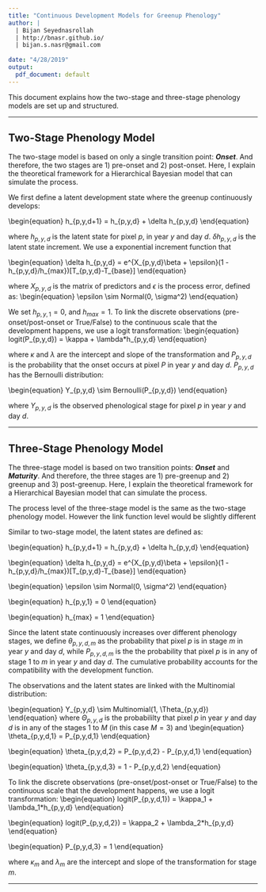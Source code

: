 ```yaml
---
title: "Continuous Development Models for Greenup Phenology"
author: | 
  | Bijan Seyednasrollah
  | http://bnasr.github.io/
  | bijan.s.nasr@gmail.com
  
date: "4/28/2019"
output:
  pdf_document: default
---
```




This document explains how the two-stage and three-stage phenology models are set up and structured. 

---

## Two-Stage Phenology Model
The two-stage model is based on only a single transition point: **_Onset_**. And therefore, the two stages are 1) pre-onset and 2) post-onset. Here, I explain the theoretical  framework for a Hierarchical Bayesian model that can simulate the process. 

We first define a latent development state where the greenup continuously develops:

\begin{equation}
h_{p,y,d+1}  = h_{p,y,d} + \delta h_{p,y,d}
\end{equation}

where $h_{p,y,d}$ is the latent state for pixel *p*, in year *y* and day *d*. $\delta h_{p,y,d}$ is the latent state increment.
We use a exponential increment function that 

\begin{equation}
\delta h_{p,y,d} = e^{X_{p,y,d}\beta + \epsilon}(1 - h_{p,y,d}/h_{max})[T_{p,y,d}-T_{base}]
\end{equation}

where $X_{p,y,d}$ is the matrix of predictors and $\epsilon$ is the process error, defined as:
\begin{equation}
\epsilon \sim Normal(0, \sigma^2)
\end{equation}


We set $h_{p,y,1} = 0$, and $h_{max} = 1$. To link the discrete observations (pre-onset/post-onset or True/False) to the continuous scale that the development happens, we use a logit transformation:
\begin{equation}
logit(P_{p,y,d}) = \kappa + \lambda*h_{p,y,d}
\end{equation}


where $\kappa$ and $\lambda$ are the intercept and slope of the transformation and $P_{p,y,d}$ is the probability that the onset occurs at pixel *P* in year *y* and day *d*.
$P_{p,y,d}$ has the Bernoulli distribution:


\begin{equation}
Y_{p,y,d} \sim Bernoulli(P_{p,y,d})
\end{equation}

where $Y_{p,y,d}$ is the observed phenological stage for pixel *p* in year *y* and day *d*.

---

## Three-Stage Phenology Model

The three-stage model is based on two transition points: **_Onset_** and **_Maturity_**. And therefore, the three stages are 1) pre-greenup and 2) greenup and 3) post-greenup. Here, I explain the theoretical  framework for a Hierarchical Bayesian model that can simulate the process. 

The process level of the three-stage model is the same as the two-stage phenology model. However the link function level would be slightly different 

Similar to two-stage model, the latent states are defined as:

\begin{equation}
h_{p,y,d+1}  = h_{p,y,d} + \delta h_{p,y,d}
\end{equation}

\begin{equation}
\delta h_{p,y,d} = e^{X_{p,y,d}\beta + \epsilon}(1 - h_{p,y,d}/h_{max})[T_{p,y,d}-T_{base}]
\end{equation}

\begin{equation}
\epsilon \sim Normal(0, \sigma^2)
\end{equation}

\begin{equation}
h_{p,y,1} = 0 
\end{equation}

\begin{equation}
h_{max} = 1
\end{equation}

Since the latent state continuously increases over different phenology stages, we define $\theta_{p,y,d,m}$ as the probability that pixel *p* is in stage *m* in year *y* and day *d*, while $P_{p,y,d,m}$ is the the probability that pixel *p* is in any of stage 1 to *m* in year *y* and day *d*. The cumulative probability accounts for the compatibility with the development function.

The observations and the latent states are linked with the Multinomial distribution:

\begin{equation}
Y_{p,y,d} \sim Multinomial(1, \Theta_{p,y,d})
\end{equation}
where $\Theta_{p,y,d}$ is the probabililty that pixel *p* in year *y* and day *d* is in any of the stages 1 to *M* (in this case $M = 3$) and 
\begin{equation}
\theta_{p,y,d,1} = P_{p,y,d,1}
\end{equation}

\begin{equation}
\theta_{p,y,d,2} = P_{p,y,d,2} - P_{p,y,d,1}
\end{equation}

\begin{equation}
\theta_{p,y,d,3} = 1 - P_{p,y,d,2}
\end{equation}

To link the discrete observations (pre-onset/post-onset or True/False) to the continuous scale that the development happens, we use a logit transformation:
\begin{equation}
logit(P_{p,y,d,1}) = \kappa_1 + \lambda_1*h_{p,y,d}
\end{equation}

\begin{equation}
logit(P_{p,y,d,2}) = \kappa_2 + \lambda_2*h_{p,y,d}
\end{equation}

\begin{equation}
P_{p,y,d,3} = 1
\end{equation}

where $\kappa_m$ and $\lambda_m$ are the intercept and slope of the transformation for stage *m*.

---
